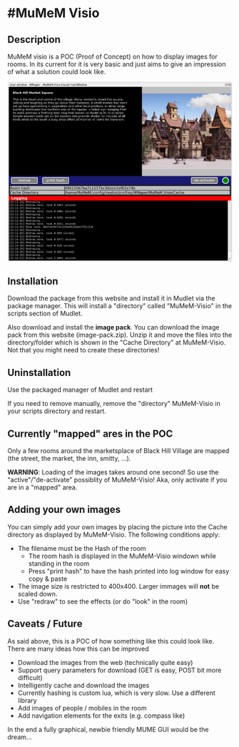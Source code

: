 #MuMeM Visio
============================

## Description
MuMeM visio is a POC (Proof of Concept) on how to display images for rooms. In its current for it is very basic and just aims to give an impression of what a solution could look like.

![MuMeM-Visio Screenshot](https://github.com/MuMeM/mume/blob/main/Mudlet/MuMeM-Visio/doc/MuMeM-Visio.png)

## Installation
Download the package from this website and install it in Mudlet via the package manager. This will install a "directory" called "MuMeM-Visio" in the scripts section of Mudlet.

Also download and install the **image pack**. You can download the image pack from this website (image-pack.zip). Unzip it and move the files into the directory/folder which is shown in the "Cache Directory" at MuMeM-Visio. Not that you might need to create these directories!

## Uninstallation
Use the packaged manager of Mudlet and restart

If you need to remove manually, remove the "directory" MuMeM-Visio in your scripts directory and restart.

## Currently "mapped" ares in the POC
Only a few rooms around the marketsplace of Black Hill Village are mapped (the street, the market, the inn, smitty, ...).

**WARNING**: Loading of the images takes around one second! So use the "active"/"de-activate" possiblity of MuMeM-Visio! Aka, only activate if you are in a "mapped" area.

## Adding your own images
You can simply add your own images by placing the picture into the Cache directory as displayed by MuMeM-Visio. The following conditions apply:

  * The filename must be the Hash of the room
    * The room hash is displayed in the MuMeM-Visio windown while standing in the room
    * Press "print hash" to have the hash printed into log window for easy copy & paste
  * The image size is restricted to 400x400. Larger immages will **not** be scaled down.
  * Use "redraw" to see the effects (or do "look" in the room)

## Caveats / Future
As said above, this is a POC of how something like this could look like. There are many ideas how this can be improved

  * Download the images from the web (technically quite easy)
  * Support query parameters for download (GET is easy, POST bit more difficult)
  * Intelligently cache and download the images
  * Currently hashing is custom lua, which is very slow. Use a different library
  * Add images of people / mobiles in the room
  * Add navigation elements for the exits (e.g. compass like)

In the end a fully graphical, newbie friendly MUME GUI would be the dream...
